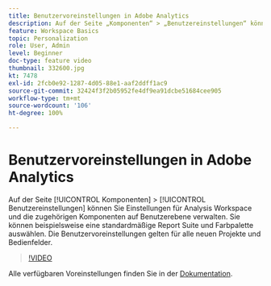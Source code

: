 ```yaml
---
title: Benutzervoreinstellungen in Adobe Analytics
description: Auf der Seite „Komponenten“ > „Benutzereinstellungen“ können Sie Einstellungen für Analysis Workspace und die zugehörigen Komponenten auf Benutzerebene verwalten. Sie können beispielsweise eine standardmäßige Report Suite und Farbpalette auswählen. Die Benutzervoreinstellungen gelten für alle neuen Projekte und Bedienfelder.
feature: Workspace Basics
topic: Personalization
role: User, Admin
level: Beginner
doc-type: feature video
thumbnail: 332600.jpg
kt: 7478
exl-id: 2fcb0e92-1287-4d05-88e1-aaf2ddff1ac9
source-git-commit: 32424f3f2b05952fe4df9ea91dcbe51684cee905
workflow-type: tm+mt
source-wordcount: '106'
ht-degree: 100%

---
```


# Benutzervoreinstellungen in Adobe Analytics

Auf der Seite [!UICONTROL Komponenten] > [!UICONTROL Benutzereinstellungen] können Sie Einstellungen für Analysis Workspace und die zugehörigen Komponenten auf Benutzerebene verwalten. Sie können beispielsweise eine standardmäßige Report Suite und Farbpalette auswählen. Die Benutzervoreinstellungen gelten für alle neuen Projekte und Bedienfelder.

>[!VIDEO](https://video.tv.adobe.com/v/332600/?quality=12&learn=on)

Alle verfügbaren Voreinstellungen finden Sie in der [Dokumentation](https://experienceleague.adobe.com/docs/analytics/analyze/analysis-workspace/user-preferences.html?lang=de).
